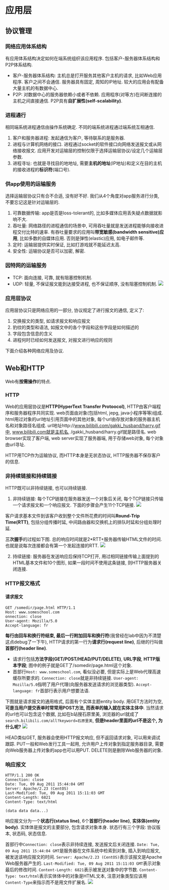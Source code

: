 # 应用层
## 协议管理
### 网络应用体系结构
有应用体系结构决定如何在端系统组织该应用程序. 包括客户-服务器体系结构和P2P体系结构.
- 客户-服务器体系结构: 主机总是打开服务其他客户主机的请求, 比如Web应用程序. 客户之间不会通信. 服务器具有固定, 周知的IP地址. 较大的应用会有配备大量主机的有数据中心.
- P2P: 对数据中心的服务器依赖小或者不依赖. 应用程序(对等方)在间断连接的主机之间直接通信. P2P具有**自扩展性(self-scalability)**. 

### 进程通行
相同端系统进程通信由操作系统确定. 不同的端系统进程通过端系统互相通信.
1. 客户和服务器进程: 发起通信为客户, 等待联系的是服务器. 
2. 进程与计算机网络的接口. 进程通过socket的软件接口向网络发送报文或从网络接收报文. 应用开发对运输层的控制仅限于选择运输层协议/设定几个运输层参数.
3. 进程寻址: 也就是寻找目的地地址, 需要**主机的地址**(IP地址)和定义在目的主机的接收进程的**标识符**(端口号).

### 供app使用的运输服务
选择运输层协议只有合不合适, 没有好不好. 我们从4个角度对app服务进行分类, 不要忘记这是针对运输层的.
1. 可靠数据传输: app是否是loss-tolerant的, 比如多媒体应用丢失疑点数据就影响不大.
2. 吞吐量: 网络路径的进程通信的场景中, 可用吞吐量就是发送进程能够向接收进程交付比特的速率. 有吞吐量要求的应用叫**带宽敏感(bandwidth sensitive)应用**, 比如多数的自媒体应用. 否则是弹性(elastic)应用, 如电子邮件等.
3. 定时: 运输层提供实时保证, 比如打游戏就不能延迟太高.
4. 安全性: 运输协议是否可以加密, 解密.

### 因特网的运输服务
- TCP: 面向连接, 可靠, 就有阻塞控制机制.
- UDP: 轻量, 不保证报文能到达接受进程, 也不保证顺序, 没有阻塞控制机制.
![](https://github.com/huanruiz/PunchingCS/blob/master/images/cn2_1.png)

### 应用层协议
应用层协议只是网络应用的一部分, 协议规定了进行报文的通信, 定义了:
1. 交换报文的类型, 如请求报文和响应报文
2. 豹纹的类型和语法, 如报文中的各个字段和这些字段是如何描述的
3. 字段包含信息的含义
4. 进程何时已经如何发送报文, 对报文进行响应的规则

下面介绍各种网络应用及协议.

## Web和HTTP
Web有**按需操作**的特点.
### HTTP
Web的应用层协议是**HTTP(HyperText Transfer Protoocol)**, HTTP由客户端程序和服务器程序共同实现. web页面由对象(包括html, jepg, java小程序等等)组成. html用过对象的url地址引用页面中的其他对象, 每个url由存放对象的服务器主机名和对象路径名组成. url地址http://www.bilibili.com/gakki_husband/harry.gif中, www.bilibili.com就是主机名, /gakki_husband/harry.gif就是路径名. web browser实现了客户端, web server实现了服务器端, 用于存储web对象, 每个对象由url寻址.

HTTP用TCP作为运输协议, 而HTTP本身是无状态协议, HTTP服务器不保存客户的信息.

### 非持续链接和持续链接
HTTP既可以非持续链接, 也可以持续链接. 
1. 非持续链接: 每个TCP链接在服务器发送一个对象后关闭, 每个TCP链接只传输一个请求报文和一个响应报文. 下面的步骤会产生11个TCP链接.
![](https://github.com/huanruiz/PunchingCS/blob/master/images/cn2_2.png)

客户请求基本文件到该客户收到整个文件所花费的时间叫**Round-Trip Time(RTT)**, 包括分组传播时延, 中间路由器和交换机上的排队时延和分组处理时延. 

**三次握手**的过程如下图. 总的响应时间就是2*RTT+服务器传输HTML文件的时间. 也就是说每次连接都会有第一个发起连接的RTT.
![](https://github.com/huanruiz/PunchingCS/blob/master/images/cn2_3.png)

2. 持续链接: 服务器在发送响应后保持TCP打开, 用过相同链接传输上面提到的HTML基本文件和10个图形, 如果一段时间不使用这条链接, 则HTTP服务器关闭连接. 

### HTTP报文格式
#### 请求报文
```
GET /somedir/page.html HTTP/1.1
Host: www.someschool.com
onnection: close
User-agent: Mozilla/5.0
Accept-language: fr
```
**每行由回车和换行符结束, 最后一行附加回车和换行符**(我曾经在lab中因为不清楚这点debug了一下午), HTTP请求的第一行为**请求行(request line)**, 后继的行叫做**首部行(header line)**. 

- 请求行包括**方法字段(GET/POST/HEAD/PUT/DELETE)**, **URL字段**, **HTTP版本字段**; 图中的例子就是GET了/somedir/page.html这个对象.
- 首部行``Host: www.someschool.com``, 看似没必要, 但是实际上是Web代理高速缓存所要求的. ``Connection: close``就是非持续链接. ``User-agent: Mozilla/5.0``指明了用户代理(向服务器发送请求的浏览器类型). ``Accept-language: fr``首部行表示用户想要法语.

下图就是请求报文的通用格式, 后面有个实体主题entity body. 用GET方法时为空, **可是当用户提交表单时常常用POST方法, 而表单的输入就在实体主体中**. 当然请求的url也可以包含这个数据, 比如在b站搜石原里美, 浏览器的url就成了``search.bilibili.com/all?keyword=石原里美``, **但是header里面的url不是这个, 为什么呢?**
![](https://github.com/huanruiz/PunchingCS/blob/master/images/cn2_4.png)

HEAD类似GET, 服务器会使用HTTP报文响应, 但不返回请求对象, 可以用来调试跟踪. PUT一般和Web发行工具一起用, 允许用户上传对象到指定服务器目录, 需要向Web服务器上传对象的app也可以用PUT. DELETE则是删除Web服务器的对象.

### 响应报文
```
HTTP/1.1 200 OK
Connection: close
Date: Tue, 09 Aug 2011 15:44:04 GMT
Server: Apache/2.23 (CentOS)
Last-Modified: Tue, 09 Aug 2011 15:11:03 GMT
Content-Length: 6821
Content-Type: text/html

(data data data...)
```
响应报文分为一个**状态行(status line)**, 6个**首部行(header line)**, **实体体(entity body)**. 实体体是报文的主要部分, 包含请求对象本身. 状态行有三个字段: 协议版本, 状态码, 状态信息.

首部行中``Connection: close``表示非持续连接, 发送报文后关闭连接. ``Date: Tue, 09 Aug 2011 15:44:04 GMT``是服务器在文件系统中检索到对象, 插入到响应报文, 被发送该响应报文的时间. ``Server: Apache/2.23 (CentOS)``表示该报文是Apache Web服务器产生的. ``Last-Modified: Tue, 09 Aug 2011 15:11:03 GMT``表示对象最后的修改时间. ``Content-Length: 6821``表示被发送对象中的字节数. ``Content-Type: text/html``表示实体体中的对象是HTML文本, 注意对象类型应该用``Content-Type``来指示而不是用文件扩展名.
![](https://github.com/huanruiz/PunchingCS/blob/master/images/cn2_5.png)

